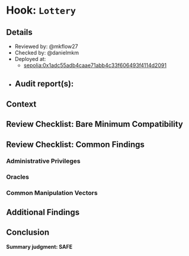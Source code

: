 # Hook: `Lottery`

## Details
- Reviewed by: @mkflow27
- Checked by: @danielmkm
- Deployed at:
    - [sepolia:0x1adc55adb4caae71abb4c33f606493f4114d2091](https://sepolia.etherscan.io/address/0xb4b339a93B7E3D9B8266d52C96608F0615326B98)
- Audit report(s):
    - 

## Context

## Review Checklist: Bare Minimum Compatibility

## Review Checklist: Common Findings

### Administrative Privileges

### Oracles

### Common Manipulation Vectors

## Additional Findings

## Conclusion
**Summary judgment: SAFE**
